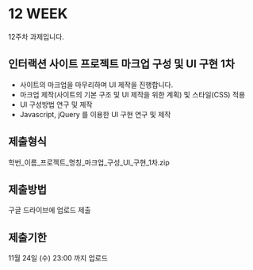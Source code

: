 # 12 WEEK

12주차 과제입니다.

## 인터랙션 사이트 프로젝트 마크업 구성 및 UI 구현 1차

- 사이트의 마크업을 마무리하며 UI 제작을 진행합니다.
- 마크업 제작(사이트의 기본 구조 및 UI 제작을 위한 계획) 및 스타일(CSS) 적용
- UI 구성방법 연구 및 제작
- Javascript, jQuery 를 이용한 UI 구현 연구 및 제작

## 제출형식

학번_이름_프로젝트_명칭_마크업_구성_UI_구현_1차.zip

## 제출방법

구글 드라이브에 업로드 제출

## 제출기한

11월 24일 (수) 23:00 까지 업로드